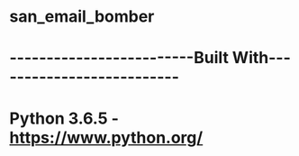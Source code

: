 # san_email_bomber



# -------------------------Built With--------------------------
# Python 3.6.5 - https://www.python.org/
